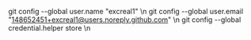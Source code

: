 git config --global user.name "excreal1" \n
git config --global user.email "148652451+excreal1@users.noreply.github.com" \n
git config --global credential.helper store \n
